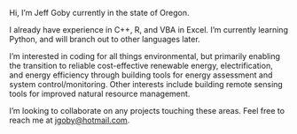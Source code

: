Hi, I’m Jeff Goby currently in the state of Oregon.

I already have experience in C++, R, and VBA in Excel. I’m currently learning Python, and will branch out to other languages later. 

I’m interested in coding for all things environmental, but primarily enabling the transition to reliable cost-effective renewable energy, electrification, and energy efficiency through building tools for energy assessment and system control/monitoring. Other interests include building remote sensing tools for improved natural resource management. 

I’m looking to collaborate on any projects touching these areas. Feel free to reach me at jgoby@hotmail.com. 

<!---
jgoby/jgoby is a ✨ special ✨ repository because its `README.md` (this file) appears on your GitHub profile.
You can click the Preview link to take a look at your changes.
--->
